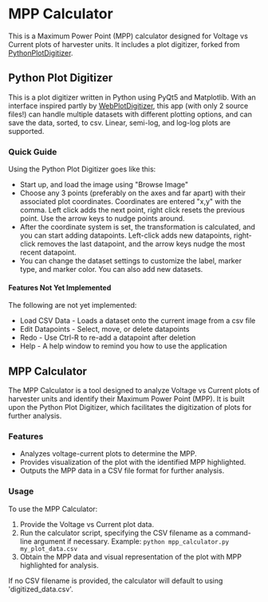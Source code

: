 # MPP Calculator

This is a Maximum Power Point (MPP) calculator designed for Voltage vs Current plots of harvester units. It includes a plot digitizer, forked from [PythonPlotDigitizer](https://github.com/sjgallagher2/PythonPlotDigitizer).

## Python Plot Digitizer

This is a plot digitizer written in Python using PyQt5 and Matplotlib. With an interface inspired partly by [WebPlotDigitizer](https://automeris.io/WebPlotDigitizer/), this app (with only 2 source files!) can handle multiple datasets with different plotting options, and can save the data, sorted, to csv. Linear, semi-log, and log-log plots are supported. 



### Quick Guide

Using the Python Plot Digitizer goes like this:

* Start up, and load the image using "Browse Image"
* Choose any 3 points (preferably on the axes and far apart) with their associated plot coordinates. Coordinates are entered "x,y" with the comma. Left click adds the next point, right click resets the previous point. Use the arrow keys to nudge points around.
* After the coordinate system is set, the transformation is calculated, and you can start adding datapoints. Left-click adds new datapoints, right-click removes the last datapoint, and the arrow keys nudge the most recent datapoint. 
* You can change the dataset settings to customize the label, marker type, and marker color. You can also add new datasets. 



#### Features Not Yet Implemented

The following are not yet implemented:

* Load CSV Data - Loads a dataset onto the current image from a csv file
* Edit Datapoints - Select, move, or delete datapoints
* Redo - Use Ctrl-R to re-add a datapoint after deletion
* Help - A help window to remind you how to use the application

## MPP Calculator

The MPP Calculator is a tool designed to analyze Voltage vs Current plots of harvester units and identify their Maximum Power Point (MPP). It is built upon the Python Plot Digitizer, which facilitates the digitization of plots for further analysis.

### Features

- Analyzes voltage-current plots to determine the MPP.
- Provides visualization of the plot with the identified MPP highlighted.
- Outputs the MPP data in a CSV file format for further analysis.

### Usage

To use the MPP Calculator:
1. Provide the Voltage vs Current plot data.
2. Run the calculator script, specifying the CSV filename as a command-line argument if necessary.
   Example: `python mpp_calculator.py my_plot_data.csv`
3. Obtain the MPP data and visual representation of the plot with MPP highlighted for analysis.

If no CSV filename is provided, the calculator will default to using 'digitized_data.csv'.
